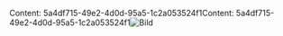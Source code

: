 <span data-ttu-id="2aa36-101">Content: 5a4df715-49e2-4d0d-95a5-1c2a053524f1</span><span class="sxs-lookup"><span data-stu-id="2aa36-101">Content: 5a4df715-49e2-4d0d-95a5-1c2a053524f1</span></span>![Bild](c37d08c7-8936-4721-8494-6b6d63935371.png)
